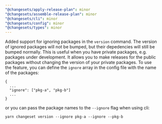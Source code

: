 ```yaml
---
"@changesets/apply-release-plan": minor
"@changesets/assemble-release-plan": minor
"@changesets/cli": minor
"@changesets/config": minor
"@changesets/types": minor
---
```


Added support for ignoring packages in the `version` command. The version of ignored packages will not be bumped,
but their depedencies will still be bumped normally. This is useful when you have private packages, e.g. packages under development.
It allows you to make releases for the public packages without changing the version of your private packages. To use the feature,
you can define the `ignore` array in the config file with the name of the packages:

```
{
  ...
  "ignore": ["pkg-a", "pkg-b"]
  ...
}
```

or you can pass the package names to the `--ignore` flag when using cli:
```
yarn changeset version --ignore pkg-a --ignore --pkg-b
```

